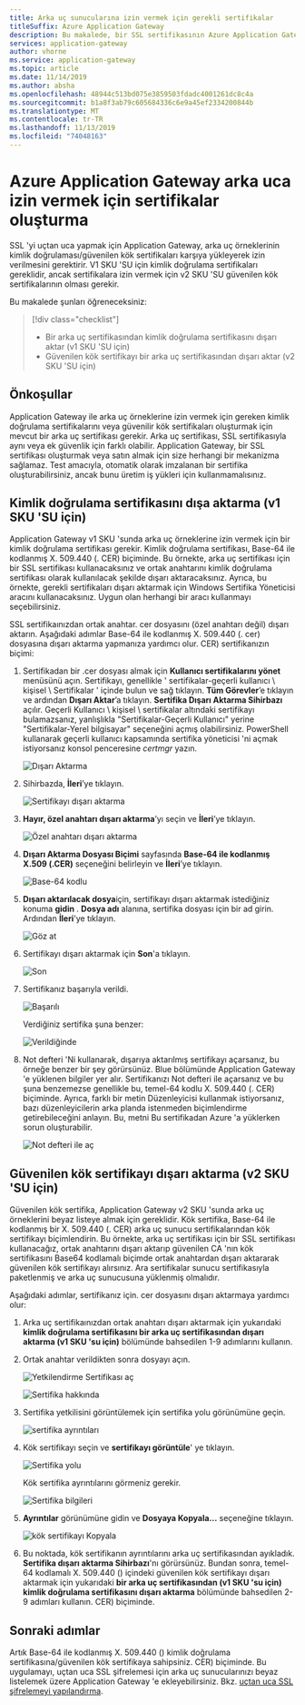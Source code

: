 ```yaml
---
title: Arka uç sunucularına izin vermek için gerekli sertifikalar
titleSuffix: Azure Application Gateway
description: Bu makalede, bir SSL sertifikasının Azure Application Gateway arka uç örneklerine izin vermek için gerekli olan kimlik doğrulama sertifikasına ve güvenilen kök sertifikaya nasıl dönüştürülebileceği hakkında örnekler verilmektedir
services: application-gateway
author: vhorne
ms.service: application-gateway
ms.topic: article
ms.date: 11/14/2019
ms.author: absha
ms.openlocfilehash: 48944c513bd075e3859503fdadc4001261dc8c4a
ms.sourcegitcommit: b1a8f3ab79c605684336c6e9a45ef2334200844b
ms.translationtype: MT
ms.contentlocale: tr-TR
ms.lasthandoff: 11/13/2019
ms.locfileid: "74048163"
---
```

# <a name="create-certificates-to-allow-the-backend-with-azure-application-gateway"></a>Azure Application Gateway arka uca izin vermek için sertifikalar oluşturma

SSL 'yi uçtan uca yapmak için Application Gateway, arka uç örneklerinin kimlik doğrulaması/güvenilen kök sertifikaları karşıya yükleyerek izin verilmesini gerektirir. V1 SKU 'SU için kimlik doğrulama sertifikaları gereklidir, ancak sertifikalara izin vermek için v2 SKU 'SU güvenilen kök sertifikalarının olması gerekir.

Bu makalede şunları öğreneceksiniz:

> [!div class="checklist"]
>
> - Bir arka uç sertifikasından kimlik doğrulama sertifikasını dışarı aktar (v1 SKU 'SU için)
> - Güvenilen kök sertifikayı bir arka uç sertifikasından dışarı aktar (v2 SKU 'SU için)

## <a name="prerequisites"></a>Önkoşullar

Application Gateway ile arka uç örneklerine izin vermek için gereken kimlik doğrulama sertifikalarını veya güvenilir kök sertifikaları oluşturmak için mevcut bir arka uç sertifikası gerekir. Arka uç sertifikası, SSL sertifikasıyla aynı veya ek güvenlik için farklı olabilir. Application Gateway, bir SSL sertifikası oluşturmak veya satın almak için size herhangi bir mekanizma sağlamaz. Test amacıyla, otomatik olarak imzalanan bir sertifika oluşturabilirsiniz, ancak bunu üretim iş yükleri için kullanmamalısınız. 

## <a name="export-authentication-certificate-for-v1-sku"></a>Kimlik doğrulama sertifikasını dışa aktarma (v1 SKU 'SU için)

Application Gateway v1 SKU 'sunda arka uç örneklerine izin vermek için bir kimlik doğrulama sertifikası gerekir. Kimlik doğrulama sertifikası, Base-64 ile kodlanmış X. 509.440 (. CER) biçiminde. Bu örnekte, arka uç sertifikası için bir SSL sertifikası kullanacaksınız ve ortak anahtarını kimlik doğrulama sertifikası olarak kullanılacak şekilde dışarı aktaracaksınız. Ayrıca, bu örnekte, gerekli sertifikaları dışarı aktarmak için Windows Sertifika Yöneticisi aracını kullanacaksınız. Uygun olan herhangi bir aracı kullanmayı seçebilirsiniz.

SSL sertifikaınızdan ortak anahtar. cer dosyasını (özel anahtarı değil) dışarı aktarın. Aşağıdaki adımlar Base-64 ile kodlanmış X. 509.440 (. cer) dosyasına dışarı aktarma yapmanıza yardımcı olur. CER) sertifikanızın biçimi:

1. Sertifikadan bir .cer dosyası almak için **Kullanıcı sertifikalarını yönet** menüsünü açın. Sertifikayı, genellikle ' sertifikalar-geçerli kullanıcı \ kişisel \ Sertifikalar ' içinde bulun ve sağ tıklayın. **Tüm Görevler**’e tıklayın ve ardından **Dışarı Aktar**’a tıklayın. **Sertifika Dışarı Aktarma Sihirbazı** açılır. Geçerli Kullanıcı \ kişisel \ sertifikalar altındaki sertifikayı bulamazsanız, yanlışlıkla "Sertifikalar-Geçerli Kullanıcı" yerine "Sertifikalar-Yerel bilgisayar" seçeneğini açmış olabilirsiniz. PowerShell kullanarak geçerli kullanıcı kapsamında sertifika yöneticisi 'ni açmak istiyorsanız konsol penceresine *certmgr* yazın.

   ![Dışarı Aktarma](./media/certificates-for-backend-authentication/export.png)

2. Sihirbazda, **İleri**’ye tıklayın.

   ![Sertifikayı dışarı aktarma](./media/certificates-for-backend-authentication/exportwizard.png)

3. **Hayır, özel anahtarı dışarı aktarma**’yı seçin ve **İleri**’ye tıklayın.

   ![Özel anahtarı dışarı aktarma](./media/certificates-for-backend-authentication/notprivatekey.png)

4. **Dışarı Aktarma Dosyası Biçimi** sayfasında **Base-64 ile kodlanmış X.509 (.CER)** seçeneğini belirleyin ve **İleri**’ye tıklayın.

   ![Base-64 kodlu](./media/certificates-for-backend-authentication/base64.png)

5. **Dışarı aktarılacak dosya**için, sertifikayı dışarı aktarmak istediğiniz konuma **gidin** . **Dosya adı** alanına, sertifika dosyası için bir ad girin. Ardından **İleri**'ye tıklayın.

   ![Göz at](./media/certificates-for-backend-authentication/browse.png)

6. Sertifikayı dışarı aktarmak için **Son**'a tıklayın.

   ![Son](./media/certificates-for-backend-authentication/finish.png)

7. Sertifikanız başarıyla verildi.

   ![Başarılı](./media/certificates-for-backend-authentication/success.png)

   Verdiğiniz sertifika şuna benzer:

   ![Verildiğinde](./media/certificates-for-backend-authentication/exported.png)

8. Not defteri 'Ni kullanarak, dışarıya aktarılmış sertifikayı açarsanız, bu örneğe benzer bir şey görürsünüz. Blue bölümünde Application Gateway 'e yüklenen bilgiler yer alır. Sertifikanızı Not defteri ile açarsanız ve bu şuna benzemezse genellikle bu, temel-64 kodlu X. 509.440 (. CER) biçiminde. Ayrıca, farklı bir metin Düzenleyicisi kullanmak istiyorsanız, bazı düzenleyicilerin arka planda istenmeden biçimlendirme getirebileceğini anlayın. Bu, metni Bu sertifikadan Azure 'a yüklerken sorun oluşturabilir.

   ![Not defteri ile aç](./media/certificates-for-backend-authentication/format.png)

## <a name="export-trusted-root-certificate-for-v2-sku"></a>Güvenilen kök sertifikayı dışarı aktarma (v2 SKU 'SU için)

Güvenilen kök sertifika, Application Gateway v2 SKU 'sunda arka uç örneklerini beyaz listeye almak için gereklidir. Kök sertifika, Base-64 ile kodlanmış bir X. 509.440 (. CER) arka uç sunucu sertifikalarından kök sertifikayı biçimlendirin. Bu örnekte, arka uç sertifikası için bir SSL sertifikası kullanacağız, ortak anahtarını dışarı aktarıp güvenilen CA 'nın kök sertifikasını Base64 kodlamalı biçimde ortak anahtardan dışarı aktararak güvenilen kök sertifikayı alırsınız. Ara sertifikalar sunucu sertifikasıyla paketlenmiş ve arka uç sunucusuna yüklenmiş olmalıdır.

Aşağıdaki adımlar, sertifikanız için. cer dosyasını dışarı aktarmaya yardımcı olur:

1. Arka uç sertifikaınızdan ortak anahtarı dışarı aktarmak için yukarıdaki **kimlik doğrulama sertifikasını bir arka uç sertifikasından dışarı aktarma (v1 SKU 'su için)** bölümünde bahsedilen 1-9 adımlarını kullanın.

2. Ortak anahtar verildikten sonra dosyayı açın.

   ![Yetkilendirme Sertifikası aç](./media/certificates-for-backend-authentication/openAuthcert.png)

   ![Sertifika hakkında](./media/certificates-for-backend-authentication/general.png)

3. Sertifika yetkilisini görüntülemek için sertifika yolu görünümüne geçin.

   ![sertifika ayrıntıları](./media/certificates-for-backend-authentication/certdetails.png)

4. Kök sertifikayı seçin ve **sertifikayı görüntüle**' ye tıklayın.

   ![Sertifika yolu](./media/certificates-for-backend-authentication/rootcert.png)

   Kök sertifika ayrıntılarını görmeniz gerekir.

   ![Sertifika bilgileri](./media/certificates-for-backend-authentication/rootcertdetails.png)

5. **Ayrıntılar** görünümüne gidin ve **Dosyaya Kopyala...** seçeneğine tıklayın.

   ![kök sertifikayı Kopyala](./media/certificates-for-backend-authentication/rootcertcopytofile.png)

6. Bu noktada, kök sertifikanın ayrıntılarını arka uç sertifikasından ayıkladık. **Sertifika dışarı aktarma Sihirbazı**'nı görürsünüz. Bundan sonra, temel-64 kodlamalı X. 509.440 () içindeki güvenilen kök sertifikayı dışarı aktarmak için yukarıdaki **bir arka uç sertifikasından (v1 SKU 'su için) kimlik doğrulama sertifikasını dışarı aktarma** bölümünde bahsedilen 2-9 adımları kullanın. CER) biçiminde.

## <a name="next-steps"></a>Sonraki adımlar

Artık Base-64 ile kodlanmış X. 509.440 () kimlik doğrulama sertifikasına/güvenilen kök sertifikaya sahipsiniz. CER) biçiminde. Bu uygulamayı, uçtan uca SSL şifrelemesi için arka uç sunucularınızı beyaz listelemek üzere Application Gateway 'e ekleyebilirsiniz. Bkz. [uçtan uca SSL şifrelemeyi yapılandırma](https://docs.microsoft.com/azure/application-gateway/application-gateway-end-to-end-ssl-powershell).


